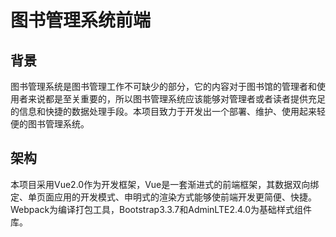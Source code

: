# 图书管理系统前端

## 背景

图书管理系统是图书管理工作不可缺少的部分，它的内容对于图书馆的管理者和使用者来说都是至关重要的，所以图书管理系统应该能够对管理者或者读者提供充足的信息和快捷的数据处理手段。本项目致力于开发出一个部署、维护、使用起来轻便的图书管理系统。

## 架构

本项目采用Vue2.0作为开发框架，Vue是一套渐进式的前端框架，其数据双向绑定、单页面应用的开发模式、申明式的渲染方式能够使前端开发更简便、快捷。Webpack为编译打包工具，Bootstrap3.3.7和AdminLTE2.4.0为基础样式组件库。